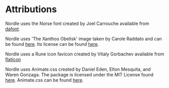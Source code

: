 # Attributions

Nordle uses the Norse font created by Joel Carrouche available from [dafont](https://www.dafont.com/norse.font).

Nordle uses 'The Xanthos Obelisk' image taken by Carole Raddato and can be found [here](https://commons.wikimedia.org/wiki/File:The_Xanthos_Obelisk,_a_trilingual_inscribed_pillar_in_the_Lycian_language_with_Greek_inscriptions,_Xanthos,_Lycia,_Turkey_%288814432977%29.jpg). Its license can be found [here](https://creativecommons.org/licenses/by-sa/2.0/deed.en).

Nordle uses a Rune icon favicon created by Vitaly Gorbachev available from [flaticon](https://www.flaticon.com/free-icons/rune)

Nordle uses Animate.css created by Daniel Eden, Elton Mesquita, and Waren Gonzaga. The package is licensed under the MIT License found [here](https://github.com/animate-css/animate.css/blob/master/LICENSE). Animate.css can be found [here](https://animate.style/).